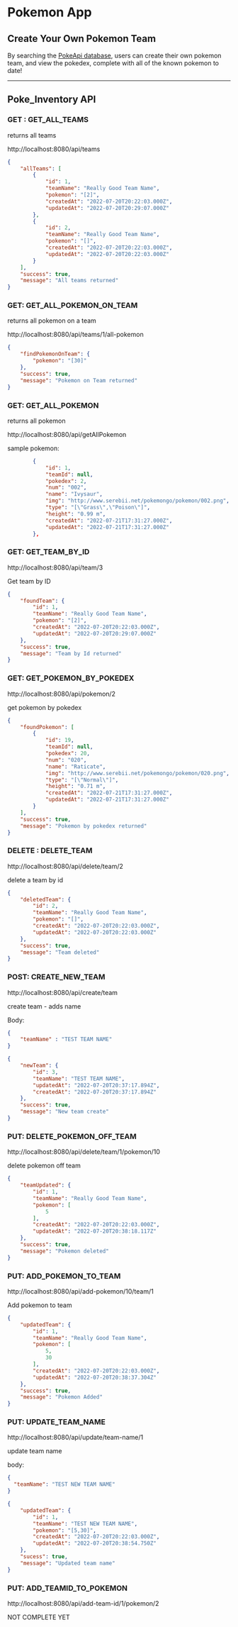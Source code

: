 # Pokemon App

## Create Your Own Pokemon Team
By searching the [PokeApi database](https://pokeapi.co/), users can create their own pokemon team, and view the pokedex, complete with all of the known pokemon to date!

_______________________
## Poke_Inventory API

### GET : GET_ALL_TEAMS
returns all teams

http://localhost:8080/api/teams


```json
{
    "allTeams": [
        {
            "id": 1,
            "teamName": "Really Good Team Name",
            "pokemon": "[2]",
            "createdAt": "2022-07-20T20:22:03.000Z",
            "updatedAt": "2022-07-20T20:29:07.000Z"
        },
        {
            "id": 2,
            "teamName": "Really Good Team Name",
            "pokemon": "[]",
            "createdAt": "2022-07-20T20:22:03.000Z",
            "updatedAt": "2022-07-20T20:22:03.000Z"
        }
    ],
    "success": true,
    "message": "All teams returned"
}
```

### GET:  GET_ALL_POKEMON_ON_TEAM

returns all pokemon on a team

http://localhost:8080/api/teams/1/all-pokemon

```json
{
    "findPokemonOnTeam": {
        "pokemon": "[30]"
    },
    "success": true,
    "message": "Pokemon on Team returned"
}
```

### GET: GET_ALL_POKEMON

returns all pokemon

http://localhost:8080/api/getAllPokemon

sample pokemon:
```json
        {
            "id": 1,
            "teamId": null,
            "pokedex": 2,
            "num": "002",
            "name": "Ivysaur",
            "img": "http://www.serebii.net/pokemongo/pokemon/002.png",
            "type": "[\"Grass\",\"Poison\"]",
            "height": "0.99 m",
            "createdAt": "2022-07-21T17:31:27.000Z",
            "updatedAt": "2022-07-21T17:31:27.000Z"
        },
```
### GET: GET_TEAM_BY_ID

http://localhost:8080/api/team/3


Get team by ID

```json
{
    "foundTeam": {
        "id": 1,
        "teamName": "Really Good Team Name",
        "pokemon": "[2]",
        "createdAt": "2022-07-20T20:22:03.000Z",
        "updatedAt": "2022-07-20T20:29:07.000Z"
    },
    "success": true,
    "message": "Team by Id returned"
}
```

### GET: GET_POKEMON_BY_POKEDEX

http://localhost:8080/api/pokemon/2

get pokemon by pokedex

```json
{
    "foundPokemon": [
        {
            "id": 19,
            "teamId": null,
            "pokedex": 20,
            "num": "020",
            "name": "Raticate",
            "img": "http://www.serebii.net/pokemongo/pokemon/020.png",
            "type": "[\"Normal\"]",
            "height": "0.71 m",
            "createdAt": "2022-07-21T17:31:27.000Z",
            "updatedAt": "2022-07-21T17:31:27.000Z"
        }
    ],
    "success": true,
    "message": "Pokemon by pokedex returned"
}
```

### DELETE : DELETE_TEAM

http://localhost:8080/api/delete/team/2

delete a team by id

```json
{
    "deletedTeam": {
        "id": 2,
        "teamName": "Really Good Team Name",
        "pokemon": "[]",
        "createdAt": "2022-07-20T20:22:03.000Z",
        "updatedAt": "2022-07-20T20:22:03.000Z"
    },
    "success": true,
    "message": "Team deleted"
}
```

### POST: CREATE_NEW_TEAM

http://localhost:8080/api/create/team

create team - adds name 

Body:
```json
{
    "teamName" : "TEST TEAM NAME"
}
```

```json
{
    "newTeam": {
        "id": 3,
        "teamName": "TEST TEAM NAME",
        "updatedAt": "2022-07-20T20:37:17.894Z",
        "createdAt": "2022-07-20T20:37:17.894Z"
    },
    "success": true,
    "message": "New team create"
}
```

### PUT: DELETE_POKEMON_OFF_TEAM

http://localhost:8080/api/delete/team/1/pokemon/10

delete pokemon off team

```json
{
    "teamUpdated": {
        "id": 1,
        "teamName": "Really Good Team Name",
        "pokemon": [
            5
        ],
        "createdAt": "2022-07-20T20:22:03.000Z",
        "updatedAt": "2022-07-20T20:38:18.117Z"
    },
    "success": true,
    "message": "Pokemon deleted"
}
```

### PUT: ADD_POKEMON_TO_TEAM

http://localhost:8080/api/add-pokemon/10/team/1

Add pokemon to team

```json
{
    "updatedTeam": {
        "id": 1,
        "teamName": "Really Good Team Name",
        "pokemon": [
            5,
            30
        ],
        "createdAt": "2022-07-20T20:22:03.000Z",
        "updatedAt": "2022-07-20T20:38:37.304Z"
    },
    "success": true,
    "message": "Pokemon Added"
}
```

### PUT: UPDATE_TEAM_NAME

http://localhost:8080/api/update/team-name/1

update team name

body:
```json
{
  "teamName": "TEST NEW TEAM NAME"
}
```

```json
{
    "updatedTeam": {
        "id": 1,
        "teamName": "TEST NEW TEAM NAME",
        "pokemon": "[5,30]",
        "createdAt": "2022-07-20T20:22:03.000Z",
        "updatedAt": "2022-07-20T20:38:54.750Z"
    },
    "sucess": true,
    "message": "Updated team name"
}
```
### PUT: ADD_TEAMID_TO_POKEMON

http://localhost:8080/api/add-team-id/1/pokemon/2

NOT COMPLETE YET